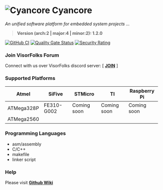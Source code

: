 # ![Cyancore](https://github.com/VisorFolks/vf_artifacts/blob/stable/cyancore/icons/cyancore_50x50.png?raw=true)  Cyancore
*An unified software platform for embedded system projects ...*

> **Version (arch:2 | major:4 | minor:2): 1.2.0**

[![GitHub CI](https://github.com/VisorFolks/cyancore/actions/workflows/github_ci.yml/badge.svg)](https://github.com/VisorFolks/cyancore/actions/workflows/github_ci.yml)
[![Quality Gate Status](https://sonarcloud.io/api/project_badges/measure?project=VisorFolks_cyancore&metric=alert_status)](https://sonarcloud.io/summary/new_code?id=VisorFolks_cyancore)
[![Security Rating](https://sonarcloud.io/api/project_badges/measure?project=VisorFolks_cyancore&metric=security_rating)](https://sonarcloud.io/summary/new_code?id=VisorFolks_cyancore)

### Join VisorFolks Forum
Connect with us over VisorFolks discord server: [ [**JOIN**](https://discord.gg/gxUQr77MT2) ]

### Supported Platforms

| Atmel      | SiFive      | STMicro     | TI          | Raspberry Pi |
| ---------- | ----------- | ----------- | ----------- | -------------|
| ATMega328P | FE310-G002  | Coming soon | Coming soon | Coming soon  |
| ATMega2560 |             |             |             |              |

### Programming Languages
* asm/assembly
* C/C++
* makefile
* linker script

### Help
Please visit [**Github Wiki**](https://github.com/VisorFolks/cyancore/wiki/)
